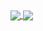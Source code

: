 <a href="https://github.com/cytoo">
  <img align="center" src="https://github-readme-stats.vercel.app/api?username=cytoo&show_icons=true&theme=tokyonight&include_all_commits=true)](https://github.com/cytoo" />
</a>
<a href="https://github.com/cytoo">
  <img align="center" src="https://github-readme-stats.vercel.app/api/top-langs/?username=cytoo&langs_count=14&theme=tokyonight&layout=compact" />
</a>
